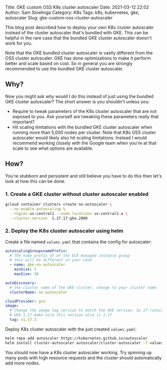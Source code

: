 Title: GKE custom OSS K8s cluster autoscaler
Date: 2021-03-12 22:02
Author: Sam Stoelinga
Category: K8s
Tags: k8s, kubernetes, gke, autoscaler
Slug: gke-custom-oss-cluster-autoscaler

This blog post described how to deploy your own K8s cluster autoscaler instead
of the cluster autoscaler that's bundled with GKE. This can be helpful in the
rare case that the bundled GKE cluster autoscaler doesn't work for you.

Note that the GKE bundled cluster autoscaler is vastly different from the OSS
cluster autoscaler. GKE has done optimizations to make it perform better and
scale based on cost. So in general you are strongly recommended to use the
bundled GKE cluster autoscaler.

## Why?
Now you might ask why would I do this instead of just using the bundled GKE
cluster autoscaler? The short answer is you shouldn't unless you:

* Require to tweak parameters of the K8s cluster autoscaler that are not
  exposed to you. Ask yourself are tweaking these parameters really that
  important?
* Hit scaling limitations with the bundled GKE cluster autoscaler when
  running more than 5,000 nodes per cluster. Note that K8s OSS cluster
  autoscaler would likely also hit scaling limitations. Instead I would
  recommend working closely with the Google team when you're at that
  scale to see what options are available.

## How?
You're stubborn and persistent and still believe you have to do this then
let's look at how this can be done.

### 1. Create a GKE cluster without cluster autoscaler enabled
```bash
gcloud container clusters create no-autoscaler \
  --no-enable-autoscaling \
  --region us-central1 --node-locations us-central1-a \
  --cluster-version  1.17.17-gke.2800
```


### 2. Deploy the K8s cluster autoscaler using helm
Create a file named `values.yaml` that contains the config for autoscaler:
```yaml
autoscalingGroupsnamePrefix:
  # The name prefix of of the GCE managed instance group
  # this will be different in your case
  - name: gke-no-autoscaler
    minSize: 1
    maxSize: 10

autoDiscovery:
  # the cluster name of the GKE cluster, change to your cluster name
  clusterName: no-autoscaler

cloudProvider: gce
image:
  # Change the image tag version to match the GKE version. So if running
  # GKE 1.17 make sure this version also is 1.17
  tag: v1.17.3
```

Deploy K8s cluster autoscaler with the just created `values.yaml`:
```bash
helm repo add autoscaler https://kubernetes.github.io/autoscaler
helm install cluster-autoscaler autoscaler/cluster-autoscaler -f values.yaml
```

You should now have a K8s cluster autoscaler working. Try spinning up many
pods with high resource requests and the cluster should automatically add
more nodes.
